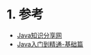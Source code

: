 # 1. 参考
- [Java知识分享网](http://www.java1234.com/)
- [Java入门到精通-基础篇](https://www.bilibili.com/video/av45829913)
